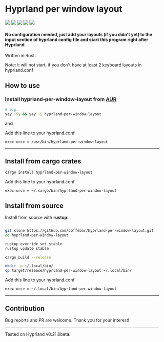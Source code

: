 # Hyprland per window layout

![](https://img.shields.io/crates/d/hyprland-per-window-layout)
![](https://img.shields.io/github/issues-raw/coffebar/hyprland-per-window-layout)
![](https://img.shields.io/github/stars/coffebar/hyprland-per-window-layout)
![](https://img.shields.io/aur/version/hyprland-per-window-layout)
![](https://img.shields.io/crates/v/hyprland-per-window-layout)

#### No configuration needed, just add your layouts (if you didn't yet) to the input section of hyprland config file and start this program right after Hyprland.

Written in Rust. 

Note: it will not start, if you don't have at least 2 keyboard layouts in hyprland.conf

## How to use

### Install **hyprland-per-window-layout** from [AUR](https://aur.archlinux.org/packages/hyprland-per-window-layout)

```bash 
# e.g.
yay -Sy && yay -S hyprland-per-window-layout
```

and

Add this line to your hyprland.conf

```
exec-once = /usr/bin/hyprland-per-window-layout
```

-----


## Install from cargo crates

```bash
cargo install hyprland-per-window-layout
```

Add this line to your hyprland.conf

```
exec-once = ~/.cargo/bin/hyprland-per-window-layout
```


## Install from source

Install from source with **rustup**:

```bash

git clone https://github.com/coffebar/hyprland-per-window-layout.git
cd hyprland-per-window-layout

rustup override set stable
rustup update stable

cargo build --release

mkdir -p ~/.local/bin/
cp target/release/hyprland-per-window-layout ~/.local/bin/

```
Add this line to your hyprland.conf

```
exec-once = ~/.local/bin/hyprland-per-window-layout
```

-----

## Contribution

Bug reports and PR are welcome. Thank you for your interest!

-----

Tested on Hyprland v0.21.0beta.

